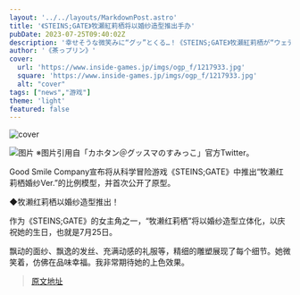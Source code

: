 ```yaml
---
layout: '../../layouts/MarkdownPost.astro'
title: '《STEINS;GATE》牧瀬紅莉栖将以婚纱造型推出手办'
pubDate: 2023-07-25T09:40:02Z
description: '幸せそうな微笑みに“グッ”とくる…！《STEINS;GATE》牧瀬紅莉栖が“ウェディングドレス姿”でフィギュア化決定'
author: '《茶っプリン》'
cover:
  url: 'https://www.inside-games.jp/imgs/ogp_f/1217933.jpg'
  square: 'https://www.inside-games.jp/imgs/ogp_f/1217933.jpg'
  alt: "cover"
tags: ["news","游戏"]
theme: 'light'
featured: false
---
```


![cover](https://www.inside-games.jp/imgs/ogp_f/1217933.jpg)

![图片](https://www.inside-games.jp/imgs/zoom/1217931.jpg)
※图片引用自「カホタン＠グッスマのすみっこ」官方Twitter。

Good Smile Company宣布将从科学冒险游戏《STEINS;GATE》中推出“牧濑红莉栖婚纱Ver.”的比例模型，并首次公开了原型。

◆牧濑红莉栖以婚纱造型推出！

作为《STEINS;GATE》的女主角之一，“牧濑红莉栖”将以婚纱造型立体化，以庆祝她的生日，也就是7月25日。

飘动的面纱、飘逸的发丝、充满动感的礼服等，精细的雕塑展现了每个细节。她微笑着，仿佛在品味幸福。我非常期待她的上色效果。

>[原文地址](https://www.inside-games.jp/article/2023/07/25/147395.html)  